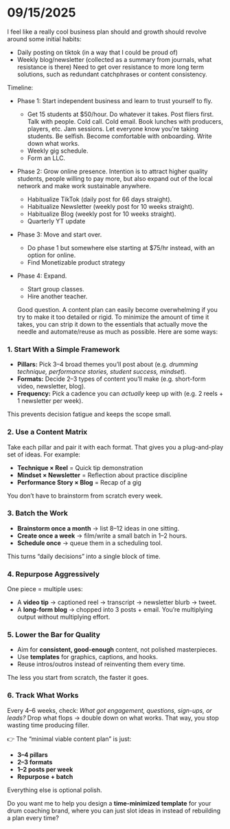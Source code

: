 # 09/15/2025

I feel like a really cool business plan should and growth should revolve around some initial habits:
- Daily posting on tiktok (in a way that I could be proud of)
- Weekly blog/newsletter (collected as a summary from journals, what resistance is there)
Need to get over resistance to more long term solutions, such as redundant catchphrases or content consistency. 

Timeline:
- Phase 1: Start independent business and learn to trust yourself to fly.
    - Get 15 students at $50/hour. Do whatever it takes. Post fliers first. Talk with people. Cold call. Cold email. Book lunches with producers, players, etc. Jam sessions. Let everyone know you're taking students. Be selfish. Become comfortable with onboarding. Write down what works.
    - Weekly gig schedule.
    - Form an LLC.
- Phase 2: Grow online presence. Intention is to attract higher quality students, people willing to pay more, but also expand out of the local network and make work sustainable anywhere.
  - Habitualize TikTok (daily post for 66 days straight).
  - Habitualize Newsletter (weekly post for 10 weeks straight).
  - Habitualize Blog (weekly post for 10 weeks straight).
  - Quarterly YT update
- Phase 3: Move and start over.
  - Do phase 1 but somewhere else starting at $75/hr instead, with an option for online.
  - Find Monetizable product strategy
- Phase 4: Expand.
  - Start group classes. 
  - Hire another teacher.


  Good question. A content plan can easily become overwhelming if you try to make it too detailed or rigid. To minimize the amount of time it takes, you can strip it down to the essentials that actually move the needle and automate/reuse as much as possible. Here are some ways:

### 1. Start With a **Simple Framework**

* **Pillars:** Pick 3–4 broad themes you’ll post about (e.g. *drumming technique, performance stories, student success, mindset*).
* **Formats:** Decide 2–3 types of content you’ll make (e.g. short-form video, newsletter, blog).
* **Frequency:** Pick a cadence you can *actually* keep up with (e.g. 2 reels + 1 newsletter per week).

This prevents decision fatigue and keeps the scope small.

### 2. Use a **Content Matrix**

Take each pillar and pair it with each format. That gives you a plug-and-play set of ideas. For example:

* **Technique × Reel** = Quick tip demonstration
* **Mindset × Newsletter** = Reflection about practice discipline
* **Performance Story × Blog** = Recap of a gig

You don’t have to brainstorm from scratch every week.

### 3. Batch the Work

* **Brainstorm once a month** → list 8–12 ideas in one sitting.
* **Create once a week** → film/write a small batch in 1–2 hours.
* **Schedule once** → queue them in a scheduling tool.

This turns “daily decisions” into a single block of time.

### 4. Repurpose Aggressively

One piece = multiple uses:

* A **video tip** → captioned reel → transcript → newsletter blurb → tweet.
* A **long-form blog** → chopped into 3 posts + email.
  You’re multiplying output without multiplying effort.

### 5. Lower the Bar for Quality

* Aim for **consistent, good-enough** content, not polished masterpieces.
* Use **templates** for graphics, captions, and hooks.
* Reuse intros/outros instead of reinventing them every time.

The less you start from scratch, the faster it goes.

### 6. Track What Works

Every 4–6 weeks, check: *What got engagement, questions, sign-ups, or leads?*
Drop what flops → double down on what works.
That way, you stop wasting time producing filler.

👉 The “minimal viable content plan” is just:

* **3–4 pillars**
* **2–3 formats**
* **1–2 posts per week**
* **Repurpose + batch**

Everything else is optional polish.

Do you want me to help you design a **time-minimized template** for your drum coaching brand, where you can just slot ideas in instead of rebuilding a plan every time?
